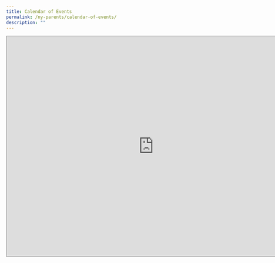 ```yaml
---
title: Calendar of Events
permalink: /ny-parents/calendar-of-events/
description: ""
---
```

<iframe src="https://calendar.google.com/calendar/embed?height=600&wkst=2&bgcolor=%23ffffff&ctz=Asia%2FSingapore&src=bnlqY3dlYjIwMTRAZ21haWwuY29t&src=ZW4uc2luZ2Fwb3JlI2hvbGlkYXlAZ3JvdXAudi5jYWxlbmRhci5nb29nbGUuY29t&color=%237986CB&color=%23D81B60" style="border:solid 1px #777" width="800" height="600" frameborder="0" scrolling="no"></iframe>